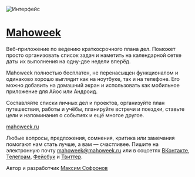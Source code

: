 ![Интерфейс](https://mahoweek.ru/img/interface.png?v=4)

# [Mahoweek](https://mahoweek.ru)

Веб-приложение по ведению краткосрочного плана дел. Поможет просто организовать список задач и наметить на календарной сетке даты их выполнения на одну-две недели вперёд.

Mahoweek полностью бесплатен, не перенасыщен функционалом и одинаково хорошо выглядит как на ноутбуке, так и на телефоне. Его можно добавить на домашний экран и использовать как мобильное приложение для Айос или Андроид.

Составляйте списки личных дел и проектов, организуйте план путешествия, работы и учёбы, планируйте встречи и поездки, ставьте цели и напоминания о событиях и ещё многое другое.

[mahoweek.ru](https://mahoweek.ru)

Любые вопросы, предложения, сомнения, критика или замечания помогают нам стать лучше, а вам — счастливее. Пишите на электронную почту mahoweek@mahoweek.ru или в соцсетях [ВКонтакте](https://vk.com/mahoweek), [Телеграм](https://t.me/mahoweek), [Фейсбук](https://fb.com/mahoweekapp) и [Твиттер](https://twitter.com/mahoweek).

Автор и разработчик [Максим Софронов](https://github.com/imaxsof)
